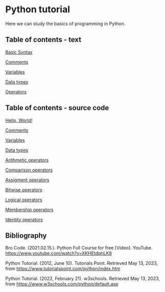 # Python tutorial

Here we can study the basics of programming in Python.

## Table of contents - text

[Basic Syntax](basicsyntax.md)

[Comments](comments.md)

[Variables](variables.md)

[Data types](datatypes.md)

[Operators](operators.md)

## Table of contents - source code

[Hello, World!](test.py)

[Comments](comments.py)

[Variables](variables.py)

[Data types](datatypes.py)

[Arithmetic operators](arithmetic.py)

[Comparison operators](comparison.py)

[Assigment operators](assigment.py)

[Bitwise operators](bitwise.py)

[Logical operators](logical.py)

[Membership operators](membership.py)

[Identity operators](identity.py)

## Bibliography

Bro Code. (2021.02.15.). Python Full Course for free [Video]. YouTube. https://www.youtube.com/watch?v=XKHEtdqhLK8

Python Tutorial. (2012, June 10). Tutorials Point. Retrieved May 13, 2023, from https://www.tutorialspoint.com/python/index.htm

Python Tutorial. (2022, February 21). w3schools. Retrieved May 13, 2023, from https://www.w3schools.com/python/default.asp